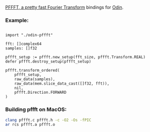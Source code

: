 [PFFFT, a pretty fast Fourier Transform](https://bitbucket.org/jpommier/pffft/) bindings for [Odin](https://odin-lang.org/).

### Example:

```odin

import "./odin-pffft"

fft: []complex64
samples: []f32

pffft_setup := pffft.new_setup(fft_size, pffft.Transform.REAL)
defer pffft.destroy_setup(pffft_setup)

pffft.transform_ordered(
    pffft_setup,
    raw_data(samples),
    raw_data(mem.slice_data_cast([]f32, fft)),
    nil,
    pffft.Direction.FORWARD
)

```

### Building pffft on MacOS:
```sh
clang pffft.c pffft.h -c -O2 -Os -fPIC
ar rcs pffft.a pffft.o
```
